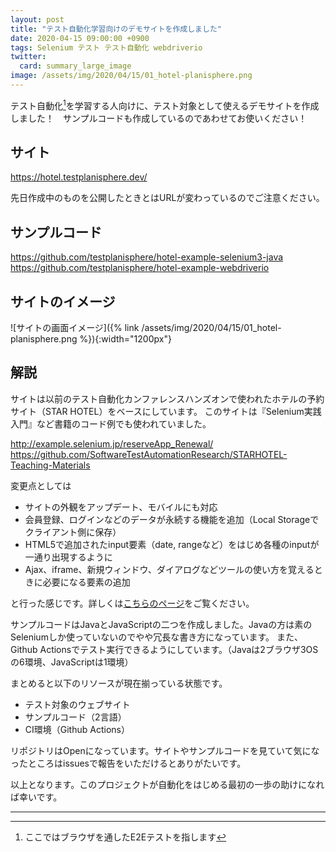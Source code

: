 ```yaml
---
layout: post
title: "テスト自動化学習向けのデモサイトを作成しました"
date: 2020-04-15 09:00:00 +0900
tags: Selenium テスト テスト自動化 webdriverio
twitter:
  card: summary_large_image
image: /assets/img/2020/04/15/01_hotel-planisphere.png
---
```


テスト自動化[^1]を学習する人向けに、テスト対象として使えるデモサイトを作成しました！　サンプルコードも作成しているのであわせてお使いください！

## サイト

<https://hotel.testplanisphere.dev/>

先日作成中のものを公開したときとはURLが変わっているのでご注意ください。

## サンプルコード

<https://github.com/testplanisphere/hotel-example-selenium3-java>
<https://github.com/testplanisphere/hotel-example-webdriverio>

## サイトのイメージ

![サイトの画面イメージ]({% link /assets/img/2020/04/15/01_hotel-planisphere.png %}){:width="1200px"}

## 解説

サイトは以前のテスト自動化カンファレンスハンズオンで使われたホテルの予約サイト（STAR HOTEL）をベースにしています。
このサイトは『Selenium実践入門』など書籍のコード例でも使われていました。

<http://example.selenium.jp/reserveApp_Renewal/>
<https://github.com/SoftwareTestAutomationResearch/STARHOTEL-Teaching-Materials>

変更点としては

* サイトの外観をアップデート、モバイルにも対応
* 会員登録、ログインなどのデータが永続する機能を追加（Local Storageでクライアント側に保存）
* HTML5で追加されたinput要素（date, rangeなど）をはじめ各種のinputが一通り出現するように
* Ajax、iframe、新規ウィンドウ、ダイアログなどツールの使い方を覚えるときに必要になる要素の追加

と行った感じです。詳しくは[こちらのページ](https://hotel.testplanisphere.dev/about.html)をご覧ください。

サンプルコードはJavaとJavaScriptの二つを作成しました。Javaの方は素のSeleniumしか使っていないのでやや冗長な書き方になっています。
また、Github Actionsでテスト実行できるようにしています。（Javaは2ブラウザ3OSの6環境、JavaScriptは1環境）

まとめると以下のリソースが現在揃っている状態です。

* テスト対象のウェブサイト
* サンプルコード（2言語）
* CI環境（Github Actions）

リポジトリはOpenになっています。サイトやサンプルコードを見ていて気になったところはissuesで報告をいただけるとありがたいです。

以上となります。このプロジェクトが自動化をはじめる最初の一歩の助けになれば幸いです。

---

[^1]: ここではブラウザを通したE2Eテストを指します

